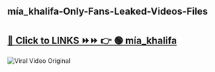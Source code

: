 
 ## mía_khalifa-Only-Fans-Leaked-Videos-Files

# <h2><a href="https://mediaupload.pro?mía_khalifa">🔗 Click to LINKS ⏩⏩ 👉 🟢 mía_khalifa </a></h2>

<a href="https://mediaupload.pro?mía_khalifa" rel="nofollow" data-target="animated-image.originalLink"><img src="https://i.ibb.co.com/xMMVF88/686577567.gif" alt="Viral Video Original" style="max-width: 100%; display: inline-block;" data-target="animated-image.originalImage"></a>